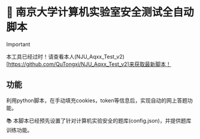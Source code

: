 # 🏫 南京大学计算机实验室安全测试全自动脚本

> [!IMPORTANT]
> 本工具已经过时！请查看本人(NJU_Aqxx_Test_v2)[https://github.com/QuTongxi/NJU_Aqxx_Test_v2]来获取最新脚本！

## 功能
利用python脚本，在手动填充cookies，token等信息后，实现自动的网上答题功能。

📚 本脚本已经预先设置了针对计算机实验安全的题库(config.json)，并提供题库训练功能。


